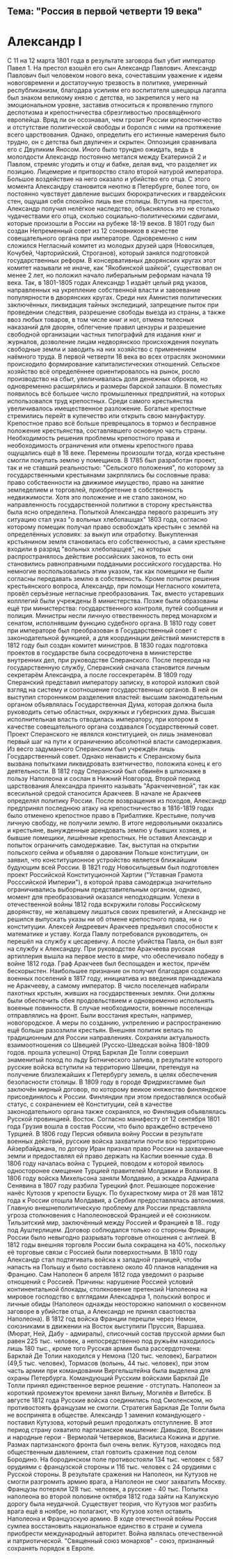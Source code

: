 ## Тема: "Россия в первой четверти 19 века"
# Александр I
С 11 на 12 марта 1801 года в результате заговора был убит император Павел 1. На престол взошёл его сын Александр Павлович. Александр Павлович был человеком нового века, сочеставшим уважение к идеям новоговремени и достатоучную трезвость в политике, умеренный республиканизм, благодара усилиям его воспитателя швецарца лагаппа был знаком великому князю с детства, но закрепился у него на эмоциональном уровне, заставив относиться к проявлению глупого деспотизма и крепостничества сбрезгливостью просвящённого европейца. Вряд ли он осознавал, чем грозит России крпеостничество и отстутствие политической свободы и боролся с ними на протяжение всего царствования. Однако, определить его истинные намерения было трудно, он с детства был двуличен и скрытен. Оппозиция сравнивала его с Двуликим Яносом. Иного было трундно ожидать, ведь в мололдости Александр постоянно метался между Екатериной 2 и Павлом, стремяс угодить и отцу и бабке, делая вид, что разделяет их позицию. Лицемерие и притворство стало второй натурой императора. Большое воздействие на него оказало и убийство его отца. С этого момента Александру становится неютно в Петербурге, более того, он постоянно чувствует давление высших бюрократических и гвардейских стен, ощущая себя спокойно лишь вне столицы. Вступив на престол, Александр получил нелёгкое наследство, объяснялось это не столько чудачествами его отца, сколько социально-политическими сдвигами, которые произошли в России на рубеже 18-19 веков. В 1801 году был создан Непременный совет из 12 соновников в качестве совещательного органа при императоре. Одновременно с ним сложился Негласный комитет из молодых друзей царя (Новосилцев, Кочубей, Чарторийский, Строганов), который занялся подготовкой государственных реформ. В консервативных дворянских кругах этот комитет называли не иначе, как "Якобинской шайкой", существовал он менее 2 лет, но положил начало либеральным реформам начала 19 века. Так, в 1801-1805 годах Александр 1 издаёт целый ряд указов, направленных на укрепление собственной власти и завоевание популярности в дворянских кругах. Среди них Амнистия политических заключённых, ликвидация тайных экспедиций, запрещение пыток при проведении следствия, разрешение свободы выезда из страны, а также ввоз любых товаров, в том числе книг и нот, отмена телесных наказаний для дворян, облегчение правил цензуры и разрешение свободной организации частных типографий для издания книг и журналов, дозволение лицам недворянскоо происхождения покупать свободные земли и заводить на них хозяйство с применением наёмного труда. В первой четверти 18 века во всех отраслях экономики происходило формирование капиталистических отношений. Сельское хозяйство всё определённее ориентировалось на рынок, росло производство на сбыт, увеличивалась доля денежных оброков, но одновременно расширялись и размеры барской запашки. В поместьях появилось всё большее число промышленных предприятий, на которых использовался труд крепостных. Среди самого крестьянства увеличивалось имещественное разложение. Богатые крепостные стремились перейт в купечество или открыть свою мануфактуру. Крепостное право всё больше преврещалось в тормоз и бесправное положение крестьянства, составлявшего основную часть страны. Необходимость решения проблемы крепостного права и необоходимость ограничения или отмены крепостного права ощущались ещё в 18 веке. Перемены произошли тогда, когда крестьяне смогли покупать землю у помещиков. В 1785 был разработан проект, так и не ставший реальностью: "Сельского положения", по которому за государственными крестьянами закрплялись бы сословные права: право собственности на движимое имущество, право на занятие земледелием и торговлей, приобретение в собственность недвижимости. Хотя это положение и не стало законом, но направленность государственной политики в сторону крестьянства была ясно определена. Попыткой Александра первого разрешить эту ситуацию стал указ "о вольных хлебопашцах" 1803 года, согласно которому помещик получал право освобождать крестьян с землёй на определённых условиях: за выкуп или отработку. Выкупленная крстьянином земля становилась его собственностью, а сами крестьяне входили в разряд "вольных хлебопашцев", на которых распространялось действие российских законов, то есть они становились равноправными поддаными российского государства. Но немногие воспользовались этим указом, так как помещики не были согласны передавать землю в собственость. Кроме попыток решения крестьянского вопроса, Александр, при помощи Негласного комитета, провёл серъёзные негласные преобразования. Так, вместо устаревших колллегий были учреждены 8 министерства. Позже были образованы ещё три министерства: государственного контроля, путей сообщения и полиция. Министры несли личную отвественность перед монархом и сенатом, исполнявшим функцию судебного органа. В 1810 году совет при императоре был преобразован в Государственный совет с законодательной функцией, а для координации действий министерств в 1812 году был создан комитет министров. В 1830 годах подготовка проектов в государстве была сосредоточена в министерстве внутренних дел, при руководстве Сперанского. После перехода на государственную службу, Сперанский сначала становится личным секретарём Александра, а после госсекретарём. В 1809 году Сперанский представил императору записку, в которой изложил свой взгляд на систему и соотношение государственных органов. В ней он выступил сторонником разделения властей: высшим законодательным органом объявлялась Государственная Дума, которая должна была руководить сетью областных, окружных и губернских дума. Высшая исполнительная власть отводилась императору, при котором в качестве совещательного органа создавался Государственный совет. Проект Сперанского не являлся конституцией, он лишь знаменовал первый шаг на пути к ограничению абсолютной власти самодержавия. Из весго задуманного Сперанским был учреждён лишь Государственный совет. Однако ненависть к Сперанскому была вызвана попытками ликвидровать взятничество, положила конец к его деятельности. В 1812 году Сперанский был обвинён в шпионаже в пользу Наполеона и сослан в Нижний Новгород. 
 Второй период царствования Александра принято называть "Аракчеичевной", так как всесильной средой станосится Аракчеев. В начале не Аракчеев определял политику России. После возвращения из походов, Александр предпринял последнюю атаку на крепостничество в 1816-1819 годах было отменено крепостное право в Прибалтике.  Крестьяне, получив личную свободу, не получили землю. В итоге недовольными оказались и крестьяне, вынужденные арендовать землю у бывших хозяев, и бывшие помещики, лишённые крепостных. Не оставил Александр и попыток ограничить самодержавие. Так, выступая на открытии польского сейма и объявляя о даровании Польше конституции, он заявил, что конституционное устройство является ближайшим будующим всей России. В 1821 году Новосильцевым был подготовлен проект Российской Конституционной Хартии ("Уставная Грамота Росссийской Империи"), в которой права самодержца значительно ограничивались выборным представительным органом, однако, момент для преобразований оказался неподходящим. Успехи в отечественной войны 1812 года вскружили головы Российскому дворянству, не желавшему лишаться своих превилегий, и Алескандр не решился выпускать указы ни об отмене крепостного права, ни о конституции. Алексей Андреевич Аракчеев  предъявил способности к математике и уставу. Когда Павлу потребовался руководитель, он перешёл на службу к цесаревичу. А после убийства Павла, он был взят на службу к Александру. При руководстве Аракчеева русская артиллерия вышла на первое место в мире, что обеспечивало победу в войне 1812 года. Граф Аракчеев был беспощаден и жесток, причём бескорыстен. Наибольшее признание он получил благодаря созданию военных поселений в 1817 году, инициатива из введения принадлежала не Аракчееву, а самому император. В число поселенцев набирали пахотных крстьян, живших на государственных землях. Они должны были обеспечить сбея продовльствием и одновременно испольнять воееные повинности. В случае необходимости, военные поселенцы отправлялись на фронт. Были восстания крестьян, например, новогородское. А меры по созданию, укпрелению и распространению ещё больше разозлили крестьян.
 Внешняя политик велась по традиционным для России направлениях. Сохраняли актуальность взаимоотношения со Швецией (Русско-Шведская война 1808-1809 годов. прошла успешно) Отряд Барклая Де Толли совершил знаменитый поход по льду Ботнического залива, в результате которого русские войска вступили на территорию Швеции, претендуя на получение близлежайших к Петербургу земель, в целях обеспечения безопасности столицы. В 1809 году в городе Фридрихсгамме был заключён мирный договор, по которому веикое княжество финляндское присоединялось к России. Финляндии при этом предоставлялся особый статус, с сохранением её Конституции, сей в качестве законодательного органа также сохранялся, но Финляндия объявлялась Русской провинцией. Восток. Согласно манифесту от 12 сентября 1801 года Грузия вошла в состав России, что было враждебно встречено Турцией. В 1806 году Персия обявила войну России в результате военных действий, русские войска захватили почти всю территорию Айзербайджана, по догору Иран признал право России на захваченные земли и предоставлял ей право держать на Каспии военные суда. В 1806 году началась война с Турцией, поводом к которой явилось односторонее смещение Турцией правителей Молдавии и Волахии. В 1806 году войска Михельсона заняли Молдавию, а эскадра Адмирала Сенявина в 1807 году разбила Турецкий флот. Решающее порожение нанёс Кутозов у крепости Бущук. По бухаресткому мира от 28 мая 1812 года к России отошла Молдавия, а Сербии предоставлялась автономия. Главную внешнеполитическую проблему для России представляла угроза столкновения с Наполеоновской Францией и её союзником. Тильзитский мир, заключённый между Россией и Францией в 18.. году под Ауштерлицем. Договор соблюдался только со стороны Фрнации, России было невыгодно разрывать торговые отношения с англией. В 1812 годы внешняя торговля России была сокращена на 40%, поскольку её торговые связи с Россией были поверхостными. В 1810 году Александр стал подтягивать войска к западной границей, чтобы напасть на Польшу и было составлено около 40 планов нападения на Францию. Сам Наполеон 6 апреля 1812 года уведомил о разрыве отношений с Россией. Причины: нарушение Россией условий континентальной блокады, столкновение претензий Наполеона на мировое господство с влглядами Алексаднра 1, польский вопрос и личные обиды (Наполеон однажды неосторожно напомнил о косвенном заговоре в убийстве отца, а Александр не принял сваотовства Наполеона). В 1812 год войска Франции перешли через Немон, союзниками в движении на Восток выступили Пруссия, Варшава. (Мюрат, Ней, Дабу - адмиралы), списочный состав прусской армии был равен 225 тыс. человек, а непосредственно под ружьём находилось лишь 180 тыс., кроме того Русская армия была рассердоточена: Барклай Де Толии находился у Немона (120 тыс. человек), Багратион (49,5 тыс. человек), Тормасов (волынь, 44 тыс. человек), при этом часть армии при командовании Виргельштейна была выделена для охраны Петербурга. Командующий Русским войсками Барклай Де Толли принял единственное верное решение - отступать. Наполеон за короткий промежуток времени занял Вильну, Могилёв и Витебск. В августе 1812 года Русские войска соединились под Смоленском, но противостоять французам не смогли. Стратегия Барклая Де Толли была не воспринята в обществе. Александр 1 заменил командующего - поставил Кутузова, который решил продолжать отступление. В этот период страну охватило партизанское мышление: Давыдов, Всеславин и народные герои - Вермолай Четверяков, Василиса Кожина и другие. Размах партизанского фронта был очень велик. Кутузов, находясь под общественным давлением, стал говтоить сражение под селом Бородино. На бородинском поле противостояли 134 тыс. человек с 587 орудиями с французской стороны и 116 тыс. человек с 24 орудиями с Русской стороны. В результате сражения ни Наполеон, ни Кутузов не смогли разгромить армию врага, а Наполеон не смог захватить Москву. Французы потеряли 128 тыс. человек, а русские - 40 тыс. Попытка наполеона во второй половине октября 1812 года зайти на Калужскую дорогу была неудачной. Существует теория, что Кутузов мог разбить врага ещё в ноябре, но полагают, что Кутузов хотел оставить Наполеона и Французскую армию. В ходе отечестнной войны Россия сумлеа восстановить национальное единство в стране и сумела приобрести международный авторитет. Война являлась отечественной и патриотической. "Священный союз монархов" - союз, признанный сохранять порядок в Европе. 
 